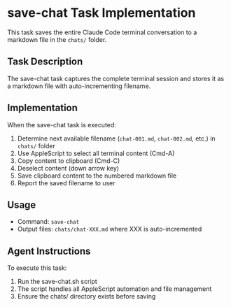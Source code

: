 # save-chat Task Implementation

This task saves the entire Claude Code terminal conversation to a markdown file in the `chats/` folder.

## Task Description
The save-chat task captures the complete terminal session and stores it as a markdown file with auto-incrementing filename.

## Implementation
When the save-chat task is executed:
1. Determine next available filename (`chat-001.md`, `chat-002.md`, etc.) in `chats/` folder
2. Use AppleScript to select all terminal content (Cmd-A)
3. Copy content to clipboard (Cmd-C)  
4. Deselect content (down arrow key)
5. Save clipboard content to the numbered markdown file
6. Report the saved filename to user

## Usage
- Command: `save-chat`
- Output files: `chats/chat-XXX.md` where XXX is auto-incremented

## Agent Instructions
To execute this task:
1. Run the save-chat.sh script
2. The script handles all AppleScript automation and file management
3. Ensure the chats/ directory exists before saving